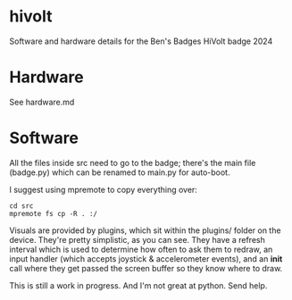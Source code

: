 # hivolt
Software and hardware details for the Ben's Badges HiVolt badge 2024

# Hardware

See hardware.md

# Software

All the files inside src need to go to the badge; there's the main file (badge.py) which can be renamed to main.py for auto-boot.

I suggest using mpremote to copy everything over:

```
cd src
mpremote fs cp -R . :/
```

Visuals are provided by plugins, which sit within the plugins/ folder on the device. They're pretty simplistic, as you can see. They have a refresh interval which is used to determine how often
to ask them to redraw, an input handler (which accepts joystick & accelerometer events), and an __init__ call where they get passed the screen buffer so they know where to draw.

This is still a work in progress. And I'm not great at python. Send help.
